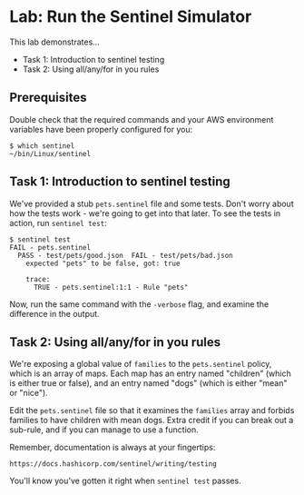 # Lab: Run the Sentinel Simulator

This lab demonstrates...

- Task 1: Introduction to sentinel testing
- Task 2: Using all/any/for in you rules

## Prerequisites

Double check that the required commands and your AWS environment variables have been properly configured for you:

    $ which sentinel
    ~/bin/Linux/sentinel

## Task 1: Introduction to sentinel testing

We've provided a stub `pets.sentinel` file and some tests.  Don't worry about how the tests work - we're going to get into that later.  To see the tests in action, run `sentinel test`:

    $ sentinel test
    FAIL - pets.sentinel
      PASS - test/pets/good.json  FAIL - test/pets/bad.json
        expected "pets" to be false, got: true

        trace:
          TRUE - pets.sentinel:1:1 - Rule "pets"

Now, run the same command with the `-verbose` flag, and examine the difference in the output.

## Task 2: Using all/any/for in you rules

We're exposing a global value of `families` to the `pets.sentinel` policy, which is an array of maps.  Each map has an entry named "children" (which is either true or false), and an entry named "dogs" (which is either "mean" or "nice").

Edit the `pets.sentinel` file so that it examines the `families` array and forbids families to have children with mean dogs.  Extra credit if you can break out a sub-rule, and if you can manage to use a function.

Remember, documentation is always at your fingertips:

    https://docs.hashicorp.com/sentinel/writing/testing

You'll know you've gotten it right when `sentinel test` passes.
